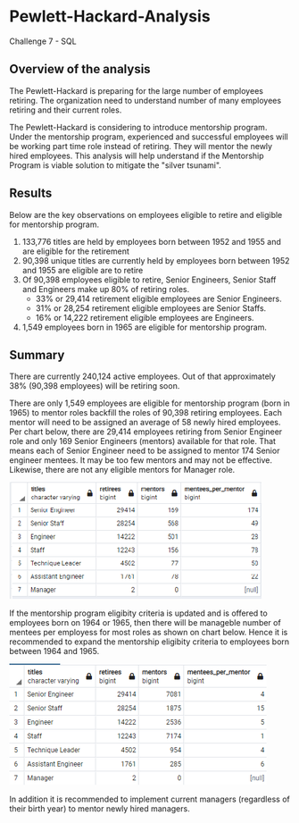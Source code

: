 # Pewlett-Hackard-Analysis
Challenge 7 - SQL 

## Overview of the analysis

The Pewlett-Hackard is preparing for the large number of employees retiring. The organization need to understand number of many employees retiring and their current roles.  

The Pewlett-Hackard is considering to introduce mentorship program. Under the mentorship program, experienced and successful employees will be working part time role instead of retiring. They will mentor the newly hired employees. This analysis will help understand if the Mentorship Program is viable solution to mitigate the "silver tsunami".


## Results
Below are the key observations on employees eligible to retire and eligible for mentorship program. 

1. 133,776 titles are held by employees born between 1952 and 1955 and are eligible for the retirement
2. 90,398 unique titles are currently held by employees born between 1952 and 1955 are eligible are to retire
3. Of 90,398 employees eligible to retire, Senior Engineers, Senior Staff and Engineers make up 80% of retiring roles.  
    * 33% or 29,414 retirement eligible employees are Senior Engineers.
    * 31% or 28,254 retirement eligible employees are Senior Staffs.
    * 16% or 14,222 retirement eligible employees are Engineers.
4. 1,549 employees born in 1965 are eligible for mentorship program. 

##  Summary

There are currently 240,124 active employees. Out of that approximately 38% (90,398 employees) will be retiring soon.

There are only 1,549 employees are eligible for mentorship program (born in 1965) to mentor roles backfill the roles of 90,398 retiring employees. Each mentor will need to be assigned an average of 58 newly hired employees. Per chart below, there are 29,414 employees retiring from Senior Engineer role and only 169 Senior Engineers (mentors) available for that role. That means each of Senior Engineer need to be assigned to mentor 174 Senior engineer mentees. It may be too few mentors and may not be effective. Likewise, there are not any eligible mentors for Manager role.  

![image text](Resources/Retirees_Mentors_Mentees.png)

If the mentorship program eligibity criteria is updated and is offered to employees born on 1964 or 1965, then there will be manageble number of mentees per employess for most roles as shown on chart below. Hence it is recommended to expand the mentorship eligibity criteria to employees born between 1964 and 1965. 

![image text](Resources/Retirees_Mentors_Mentees_Updated_list.png)


 In addition it is recommended to implement current managers (regardless of their birth year) to mentor newly hired managers. 

